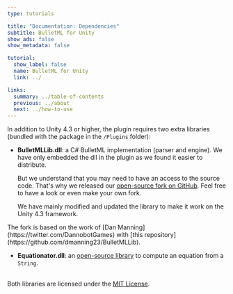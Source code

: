 ```yaml
---
type: tutorials

title: "Documentation: Dependencies"
subtitle: BulletML for Unity
show_ads: false
show_metadata: false

tutorial:
  show_label: false
  name: BulletML for Unity
  link: ../

links:
  summary: ../table-of-contents
  previous: ../about
  next: ../how-to-use
---
```


In addition to Unity 4.3 or higher, the plugin requires two extra libraries (bundled with the package in the `/Plugins` folder):

* **BulletMLLib.dll**: a C# BulletML implementation (parser and engine). We have only embedded the dll in the plugin as we found it easier to distribute.

  But we understand that you may need to have an access to the source code. That's why we released our [open-source fork on GitHub](https://github.com/pixelnest/BulletMLLib). Feel free to have a look or even make your own fork.

  We have mainly modified and updated the library to make it work on the Unity 4.3 framework.

<md-info>
The fork is based on the work of [Dan Manning](https://twitter.com/DannobotGames) with [this repository](https://github.com/dmanning23/BulletMLLib).
</md-info>

* **Equationator.dll**: an [open-source library](https://github.com/dmanning23/Equationator) to compute an equation from a `String`.

<br />Both libraries are licensed under the [MIT License](http://choosealicense.com/licenses/mit/).
